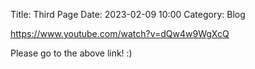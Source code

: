 Title: Third Page
Date: 2023-02-09 10:00
Category: Blog

https://www.youtube.com/watch?v=dQw4w9WgXcQ

Please go to the above link! :)
